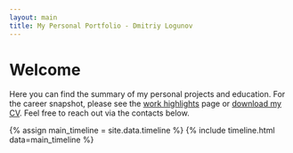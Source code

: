 ```yaml
---
layout: main
title: My Personal Portfolio - Dmitriy Logunov
---
```


# Welcome

Here you can find the summary of my personal projects and education. For the career snapshot, please see the [work highlights](/work) page or [download my CV](https://docs.google.com/document/d/1-d7ez5A321XL0EQmPcus7xGPVTAtTdeblUMEsGa6Wq4/export?format=docx). Feel free to reach out via the contacts below.

{% assign main_timeline = site.data.timeline %}
{% include timeline.html data=main_timeline %}

